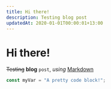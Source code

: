 ```yaml
---
title: Hi there!
description: Testing blog post
updatedAt: 2020-01-01T00:00:01+13:00
---
```


# Hi there!

~~Testing~~ **blog** `post`, _using_ [Markdown](https://www.markdownguide.org/)

```js
const myVar = "A pretty code block!";
```
